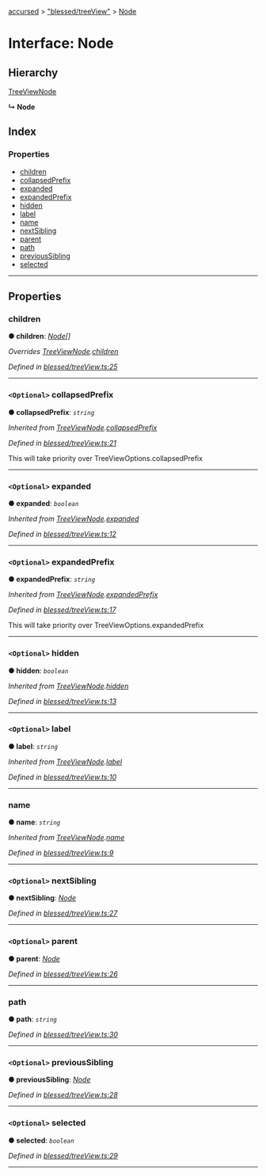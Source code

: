 [accursed](../README.md) > ["blessed/treeView"](../modules/_blessed_treeview_.md) > [Node](../interfaces/_blessed_treeview_.node.md)

# Interface: Node

## Hierarchy

 [TreeViewNode](_blessed_treeview_.treeviewnode.md)

**↳ Node**

## Index

### Properties

* [children](_blessed_treeview_.node.md#children)
* [collapsedPrefix](_blessed_treeview_.node.md#collapsedprefix)
* [expanded](_blessed_treeview_.node.md#expanded)
* [expandedPrefix](_blessed_treeview_.node.md#expandedprefix)
* [hidden](_blessed_treeview_.node.md#hidden)
* [label](_blessed_treeview_.node.md#label)
* [name](_blessed_treeview_.node.md#name)
* [nextSibling](_blessed_treeview_.node.md#nextsibling)
* [parent](_blessed_treeview_.node.md#parent)
* [path](_blessed_treeview_.node.md#path)
* [previousSibling](_blessed_treeview_.node.md#previoussibling)
* [selected](_blessed_treeview_.node.md#selected)

---

## Properties

<a id="children"></a>

###  children

**● children**: *[Node](_blessed_treeview_.node.md)[]*

*Overrides [TreeViewNode](_blessed_treeview_.treeviewnode.md).[children](_blessed_treeview_.treeviewnode.md#children)*

*Defined in [blessed/treeView.ts:25](https://github.com/cancerberoSgx/accursed/blob/978b980/src/blessed/treeView.ts#L25)*

___
<a id="collapsedprefix"></a>

### `<Optional>` collapsedPrefix

**● collapsedPrefix**: *`string`*

*Inherited from [TreeViewNode](_blessed_treeview_.treeviewnode.md).[collapsedPrefix](_blessed_treeview_.treeviewnode.md#collapsedprefix)*

*Defined in [blessed/treeView.ts:21](https://github.com/cancerberoSgx/accursed/blob/978b980/src/blessed/treeView.ts#L21)*

This will take priority over TreeViewOptions.collapsedPrefix

___
<a id="expanded"></a>

### `<Optional>` expanded

**● expanded**: *`boolean`*

*Inherited from [TreeViewNode](_blessed_treeview_.treeviewnode.md).[expanded](_blessed_treeview_.treeviewnode.md#expanded)*

*Defined in [blessed/treeView.ts:12](https://github.com/cancerberoSgx/accursed/blob/978b980/src/blessed/treeView.ts#L12)*

___
<a id="expandedprefix"></a>

### `<Optional>` expandedPrefix

**● expandedPrefix**: *`string`*

*Inherited from [TreeViewNode](_blessed_treeview_.treeviewnode.md).[expandedPrefix](_blessed_treeview_.treeviewnode.md#expandedprefix)*

*Defined in [blessed/treeView.ts:17](https://github.com/cancerberoSgx/accursed/blob/978b980/src/blessed/treeView.ts#L17)*

This will take priority over TreeViewOptions.expandedPrefix

___
<a id="hidden"></a>

### `<Optional>` hidden

**● hidden**: *`boolean`*

*Inherited from [TreeViewNode](_blessed_treeview_.treeviewnode.md).[hidden](_blessed_treeview_.treeviewnode.md#hidden)*

*Defined in [blessed/treeView.ts:13](https://github.com/cancerberoSgx/accursed/blob/978b980/src/blessed/treeView.ts#L13)*

___
<a id="label"></a>

### `<Optional>` label

**● label**: *`string`*

*Inherited from [TreeViewNode](_blessed_treeview_.treeviewnode.md).[label](_blessed_treeview_.treeviewnode.md#label)*

*Defined in [blessed/treeView.ts:10](https://github.com/cancerberoSgx/accursed/blob/978b980/src/blessed/treeView.ts#L10)*

___
<a id="name"></a>

###  name

**● name**: *`string`*

*Inherited from [TreeViewNode](_blessed_treeview_.treeviewnode.md).[name](_blessed_treeview_.treeviewnode.md#name)*

*Defined in [blessed/treeView.ts:9](https://github.com/cancerberoSgx/accursed/blob/978b980/src/blessed/treeView.ts#L9)*

___
<a id="nextsibling"></a>

### `<Optional>` nextSibling

**● nextSibling**: *[Node](_blessed_treeview_.node.md)*

*Defined in [blessed/treeView.ts:27](https://github.com/cancerberoSgx/accursed/blob/978b980/src/blessed/treeView.ts#L27)*

___
<a id="parent"></a>

### `<Optional>` parent

**● parent**: *[Node](_blessed_treeview_.node.md)*

*Defined in [blessed/treeView.ts:26](https://github.com/cancerberoSgx/accursed/blob/978b980/src/blessed/treeView.ts#L26)*

___
<a id="path"></a>

###  path

**● path**: *`string`*

*Defined in [blessed/treeView.ts:30](https://github.com/cancerberoSgx/accursed/blob/978b980/src/blessed/treeView.ts#L30)*

___
<a id="previoussibling"></a>

### `<Optional>` previousSibling

**● previousSibling**: *[Node](_blessed_treeview_.node.md)*

*Defined in [blessed/treeView.ts:28](https://github.com/cancerberoSgx/accursed/blob/978b980/src/blessed/treeView.ts#L28)*

___
<a id="selected"></a>

### `<Optional>` selected

**● selected**: *`boolean`*

*Defined in [blessed/treeView.ts:29](https://github.com/cancerberoSgx/accursed/blob/978b980/src/blessed/treeView.ts#L29)*

___

